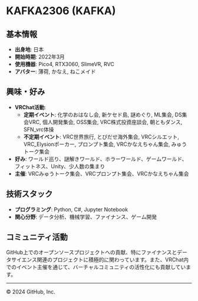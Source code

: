 # KAFKA2306 (KAFKA)

## 基本情報
- **出身地**: 日本
- **開始時期**: 2022年3月
- **使用機器**: Pico4, RTX3060, SlimeVR, RVC
- **アバター**: 薄荷, かなえ, ねこメイド

## 興味・好み
- **VRChat活動**:
  - **定期イベント**: 化学のおはなし会, 新ケセド島, 謎めぐり, ML集会, DS集会VRC, 個人開発集会, OSS集会, VRC株式投資座談会, 朝ともダンス, SFN_vrc体操
  - **不定期イベント**: VRC世界旅行, とびだせ海外集会, VRCシルエット, VRC_Elysionポーカー, プロンプト集会, VRCかなえちゃん集会, みゅうトーク集会
- **好み**: ワールド巡り、謎解きワールド、ホラーワールド、ゲームワールド、フィットネス、Unity、少人数の集まり
- **主催**: VRCみゅうトーク集会、VRCプロンプト集会、VRCかなえちゃん集会

## 技術スタック
- **プログラミング**: Python, C#, Jupyter Notebook
- **関心分野**: データ分析、機械学習、ファイナンス、ゲーム開発

## コミュニティ活動
GitHub上でのオープンソースプロジェクトへの貢献、特にファイナンスとデータサイエンス関連のプロジェクトに積極的に関わっています。また、VRChat内でのイベント主催を通じて、バーチャルコミュニティの活性化にも貢献しています。

---

© 2024 GitHub, Inc.
